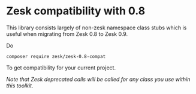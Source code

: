 # Zesk compatibility with 0.8

This library consists largely of non-zesk namespace class stubs which is useful when migrating from Zesk 0.8 to Zesk 0.9.

Do

	composer require zesk/zesk-0.8-compat
	
To get compatibility for your current project.

*Note that Zesk deprecated calls will be called for any class you use within this toolkit.*

